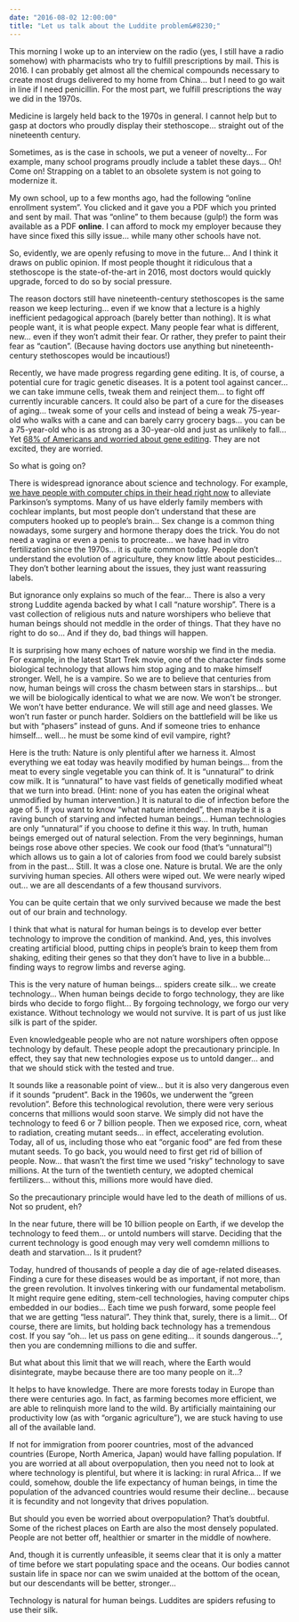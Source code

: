 ```yaml
---
date: "2016-08-02 12:00:00"
title: "Let us talk about the Luddite problem&#8230;"
---
```




This morning I woke up to an interview on the radio (yes, I still have a radio somehow) with pharmacists who try to fulfill prescriptions by mail. This is 2016. I can probably get almost all the chemical compounds necessary to create most drugs delivered to my home from China&hellip; but I need to go wait in line if I need penicillin. For the most part, we fulfill prescriptions the way we did in the 1970s.

Medicine is largely held back to the 1970s in general. I cannot help but to gasp at doctors who proudly display their stethoscope&hellip; straight out of the nineteenth century.

Sometimes, as is the case in schools, we put a veneer of novelty&hellip; For example, many school programs proudly include a tablet these days&hellip; Oh! Come on! Strapping on a tablet to an obsolete system is not going to modernize it.

My own school, up to a few months ago, had the following &ldquo;online enrollment system&rdquo;. You clicked and it gave you a PDF which you printed and sent by mail. That was &ldquo;online&rdquo; to them because (gulp!) the form was available as a PDF __online__. I can afford to mock my employer because they have since fixed this silly issue&hellip; while many other schools have not.

So, evidently, we are openly refusing to move in the future&hellip; And I think it draws on public opinion. If most people thought it ridiculous that a stethoscope is the state-of-the-art in 2016, most doctors would quickly upgrade, forced to do so by social pressure.

The reason doctors still have nineteenth-century stethoscopes is the same reason we keep lecturing&hellip; even if we know that a lecture is a highly inefficient pedagogical approach (barely better than nothing).
It is what people want, it is what people expect. Many people fear what is different, new&hellip; even if they won&rsquo;t admit their fear. Or rather, they prefer to paint their fear as &ldquo;caution&rdquo;. (Because having doctors use anything but nineteenth-century stethoscopes would be incautious!)

Recently, we have made progress regarding gene editing. It is, of course, a potential cure for tragic genetic diseases. It is a potent tool against cancer&hellip; we can take immune cells, tweak them and reinject them&hellip; to fight off currently incurable cancers. It could also be part of a cure for the diseases of aging&hellip; tweak some of your cells and instead of being a weak 75-year-old who walks with a cane and can barely carry grocery bags&hellip; you can be a 75-year-old who is as strong as a 30-year-old and just as unlikely to fall&hellip;
Yet [68% of Americans and worried about gene editing](http://www.kurzweilai.net/americans-worried-about-gene-editing-brain-chip-implants-and-synthetic-blood). They are not excited, they are worried.

So what is going on?

There is widespread ignorance about science and technology. For example, [we have people with computer chips in their head right now](https://www.youtube.com/watch?v=0n12yPOUumg) to alleviate Parkinson&rsquo;s symptoms. Many of us have elderly family members with cochlear implants, but most people don&rsquo;t understand that these are computers hooked up to people&rsquo;s brain&hellip; Sex change is a common thing nowadays, some surgery and hormone therapy does the trick. You do not need a vagina or even a penis to procreate&hellip; we have had in vitro fertilization since the 1970s&hellip; it is quite common today. People don&rsquo;t understand the evolution of agriculture, they know little about pesticides&hellip; They don&rsquo;t bother learning about the issues, they just want reassuring labels.

But ignorance only explains so much of the fear&hellip;
There is also a very strong Luddite agenda backed by what I call &ldquo;nature worship&rdquo;.
There is a vast collection of religious nuts and nature worshipers who believe that human beings should not meddle in the order of things. That they have no right to do so&hellip; And if they do, bad things will happen.

It is surprising how many echoes of nature worship we find in the media. For example, in the latest Start Trek movie, one of the character finds some biological technology that allows him stop aging and to make himself stronger. Well, he is a vampire. So we are to believe that centuries from now, human beings will cross the chasm between stars in starships&hellip; but we will be biologically identical to what we are now. We won&rsquo;t be stronger. We won&rsquo;t have better endurance. We will still age and need glasses. We won&rsquo;t run faster or punch harder. Soldiers on the battlefield will be like us but with &ldquo;phasers&rdquo; instead of guns. And if someone tries to enhance himself&hellip; well&hellip; he must be some kind of evil vampire, right?

Here is the truth: Nature is only plentiful after we harness it. Almost everything we eat today was heavily modified by human beings&hellip; from the meat to every single vegetable you can think of. It is &ldquo;unnatural&rdquo; to drink cow milk. It is &ldquo;unnatural&rdquo; to have vast fields of genetically modified wheat that we turn into bread. (Hint: none of you has eaten the original wheat unmodified by human intervention.) It is natural to die of infection before the age of 5. If you want to know &ldquo;what nature intended&rdquo;, then maybe it is a raving bunch of starving and infected human beings&hellip;
Human technologies are only &ldquo;unnatural&rdquo; if you choose to define it this way. In truth, human beings emerged out of natural selection. From the very beginnings, human beings rose above other species. We cook our food (that&rsquo;s &ldquo;unnatural&rdquo;!) which allows us to gain a lot of calories from food we could barely subsist from in the past&hellip;
Still. It was a close one. Nature is brutal. We are the only surviving human species. All others were wiped out. We were nearly wiped out&hellip; we are all descendants of a few thousand survivors.

You can be quite certain that we only survived because we made the best out of our brain and technology.

I think that what is natural for human beings is to develop ever better technology to improve the condition of mankind. And, yes, this involves creating artificial blood, putting chips in people&rsquo;s brain to keep them from shaking, editing their genes so that they don&rsquo;t have to live in a bubble&hellip; finding ways to regrow limbs and reverse aging.

This is the very nature of human beings&hellip; spiders create silk&hellip; we create technology&hellip; When human beings decide to forgo technology, they are like birds who decide to forgo flight&hellip;
By forgoing technology, we forgo our very existance. Without technology we would not survive. It is part of us just like silk is part of the spider.

Even knowledgeable people who are not nature worshipers often oppose technology by default. These people adopt the precautionary principle. In effect, they say that new technologies expose us to untold danger&hellip; and that we should stick with the tested and true.

It sounds like a reasonable point of view&hellip; but it is also very dangerous even if it sounds &ldquo;prudent&rdquo;. Back in the 1960s, we underwent the &ldquo;green revolution&rdquo;. Before this technological revolution, there were very serious concerns that millions would soon starve. We simply did not have the technology to feed 6 or 7 billion people. Then we exposed rice, corn, wheat to radiation, creating mutant seeds&hellip; in effect, accelerating evolution. Today, all of us, including those who eat &ldquo;organic food&rdquo; are fed from these mutant seeds. To go back, you would need to first get rid of billion of people. Now&hellip; that wasn&rsquo;t the first time we used &ldquo;risky&rdquo; technology to save millions. At the turn of the twentieth century, we adopted chemical fertilizers&hellip; without this, millions more would have died.

So the precautionary principle would have led to the death of millions of us. Not so prudent, eh?

In the near future, there will be 10 billion people on Earth, if we develop the technology to feed them&hellip; or untold numbers will starve. Deciding that the current technology is good enough may very well comdemn millions to death and starvation&hellip; Is it prudent?

Today, hundred of thousands of people a day die of age-related diseases. Finding a cure for these diseases would be as important, if not more, than the green revolution. It involves tinkering with our fundamental metabolism. It might require gene editing, stem-cell technologies, having computer chips embedded in our bodies&hellip;
Each time we push forward, some people feel that we are getting &ldquo;less natural&rdquo;. They think that, surely, there is a limit&hellip; Of course, there are limits, but holding back technology has a tremendous cost. If you say &ldquo;oh&hellip; let us pass on gene editing&hellip; it sounds dangerous&hellip;&rdquo;, then you are condemning millions to die and suffer.

But what about this limit that we will reach, where the Earth would disintegrate, maybe because there are too many people on it&hellip;?

It helps to have knowledge. There are more forests today in Europe than there were centuries ago. In fact, as farming becomes more efficient, we are able to relinquish more land to the wild. By artificially maintaining our productivity low (as with &ldquo;organic agriculture&rdquo;), we are stuck having to use all of the available land.

If not for immigration from poorer countries, most of the advanced countries (Europe, North America, Japan) would have falling population. If you are worried at all about overpopulation, then you need not to look at where technology is plentiful, but where it is lacking: in rural Africa&hellip;
If we could, somehow, double the life expectancy of human beings, in time the population of the advanced countries would resume their decline&hellip; because it is fecundity and not longevity that drives population.

But should you even be worried about overpopulation? That&rsquo;s doubtful. Some of the richest places on Earth are also the most densely populated. People are not better off, healthier or smarter in the middle of nowhere.

And, though it is currently unfeasible, it seems clear that it is only a matter of time before we start populating space and the oceans. Our bodies cannot sustain life in space nor can we swim unaided at the bottom of the ocean, but our descendants will be better, stronger&hellip;

Technology is natural for human beings. Luddites are spiders refusing to use their silk.


